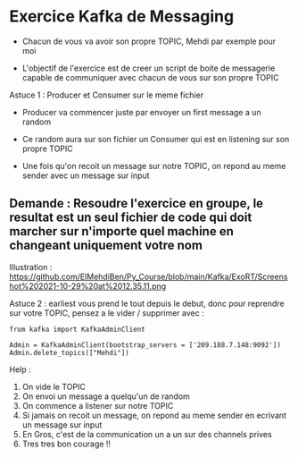 # Exercice Kafka de Messaging

- Chacun de vous va avoir son propre TOPIC, Mehdi par exemple pour moi

- L'objectif de l'exercice est de creer un script de boite de messagerie capable de communiquer avec chacun de vous sur son propre TOPIC

Astuce 1 : Producer et Consumer sur le meme fichier

- Producer va commencer juste par envoyer un first message a un random

- Ce random aura sur son fichier un Consumer qui est en listening sur son propre TOPIC

- Une fois qu'on recoit un message sur notre TOPIC, on repond au meme sender avec un message sur input

## Demande : Resoudre l'exercice en groupe, le resultat est un seul fichier de code qui doit marcher sur n'importe quel machine en changeant uniquement votre nom

Illustration : https://github.com/ElMehdiBen/Py_Course/blob/main/Kafka/ExoRT/Screenshot%202021-10-29%20at%2012.35.11.png

Astuce 2 : earliest vous prend le tout depuis le debut, donc pour reprendre sur votre TOPIC, pensez a le vider / supprimer avec :

    from kafka import KafkaAdminClient

    Admin = KafkaAdminClient(bootstrap_servers = ['209.188.7.148:9092'])
    Admin.delete_topics(["Mehdi"])
    
Help : 
1. On vide le TOPIC
2. On envoi un message a quelqu'un de random
3. On commence a listener sur notre TOPIC
4. Si jamais on recoit un message, on repond au meme sender en ecrivant un message sur input
5. En Gros, c'est de la communication un a un sur des channels prives
6. Tres tres bon courage !!
